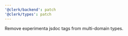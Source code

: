 ```yaml
---
'@clerk/backend': patch
'@clerk/types': patch
---
```


Remove experimenta jsdoc tags from multi-domain types.
